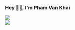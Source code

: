 ### Hey 👋🏽, I'm Pham Van Khai

<link href="https://cdn.jsdelivr.net/npm/bootstrap@5.0.0-beta1/dist/css/bootstrap.min.css" rel="stylesheet" integrity="sha384-giJF6kkoqNQ00vy+HMDP7azOuL0xtbfIcaT9wjKHr8RbDVddVHyTfAAsrekwKmP1" crossorigin="anonymous">
<div class="row">
  <div class="col-6">
    <img src="https://raw.githubusercontent.com/rajput2107/rajput2107/master/Assets/Developer.gif" />
  </div>
  <div class="col-6">
    <img src="https://raw.githubusercontent.com/rajput2107/rajput2107/master/Assets/Developer.gif" />
  </div>
</div>
